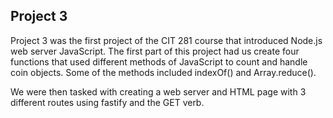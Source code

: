 ## Project 3

Project 3 was the first project of the CIT 281 course that introduced Node.js web server JavaScript. The first part of this project had us create four functions that used different methods of JavaScript to count and handle coin objects. Some of the methods included indexOf() and Array.reduce(). 

We were then tasked with creating a web server and HTML page with 3 different routes using fastify and the GET verb.
